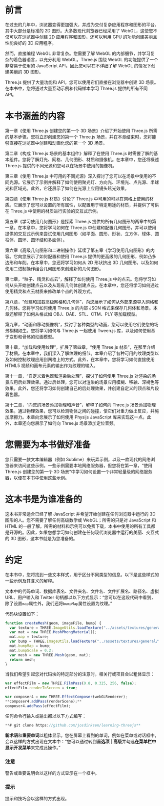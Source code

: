 # 前言

在过去的几年中，浏览器变得更加强大，并成为交付复杂应用程序和图形的平台。其中大部分是标准的 2D 图形。大多数现代浏览器已经采用了 WebGL，这使您不仅可以在浏览器中创建 2D 应用程序和图形，还可以利用 GPU 的功能创建美丽且性能良好的 3D 应用程序。

然而，直接编程 WebGL 非常复杂。您需要了解 WebGL 的内部细节，并学习复杂的着色器语言，以充分利用 WebGL。Three.js 围绕 WebGL 的功能提供了一个非常易于使用的 JavaScript API，因此您可以在不详细了解 WebGL 的情况下创建美丽的 3D 图形。

Three.js 提供了大量功能和 API，您可以使用它们直接在浏览器中创建 3D 场景。在本书中，您将通过大量互动示例和代码样本学习 Three.js 提供的所有不同 API。

# 本书涵盖的内容

第一章《使用 Three.js 创建您的第一个 3D 场景》介绍了开始使用 Three.js 所需的基本步骤。您将立即创建您的第一个 Three.js 场景，并在本章结束时，您将能够直接在浏览器中创建和动画化您的第一个 3D 场景。

第二章《构成 Three.js 场景的基本组件》解释了在使用 Three.js 时需要了解的基本组件。您将了解灯光、网格、几何图形、材质和摄像机。在本章中，您还将概述 Three.js 提供的不同光源和您可以在场景中使用的摄像机。

第三章《使用 Three.js 中可用的不同光源》深入探讨了您可以在场景中使用的不同光源。它展示了示例并解释了如何使用聚光灯、方向光、环境光、点光源、半球光和区域光。此外，它还展示了如何在光源上应用镜头眩光效果。

第四章《使用 Three.js 材质》讨论了 Three.js 中可用的可以在网格上使用的材质。它展示了您可以设置的所有属性，以配置用于特定用途的材质，并提供了可供在 Three.js 中使用的材质进行实验的交互式示例。

第五章《学习使用几何图形》是探索 Three.js 提供的所有几何图形的两章中的第一章。在本章中，您将学习如何在 Three.js 中创建和配置几何图形，并可以使用提供的交互式示例来尝试使用几何图形（如平面、圆形、形状、立方体、球体、圆柱体、圆环、圆环结和多面体）。

第六章《高级几何图形和二进制操作》延续了第五章《学习使用几何图形》的内容。它向您展示了如何配置和使用 Three.js 提供的更高级的几何图形，例如凸多边形和车削。在本章中，您还将学习如何从 2D 形状挤出 3D 几何图形，以及如何使用二进制操作组合几何图形来创建新的几何图形。

第七章，“粒子、精灵和点云”，解释了如何使用 Three.js 中的点云。您将学习如何从头开始创建点云以及从现有几何体创建点云。在本章中，您还将学习如何通过使用精灵和点云材质来修改单个点的外观方式。

第八章，“创建和加载高级网格和几何体”，向您展示了如何从外部来源导入网格和几何体。您将学习如何使用 Three.js 的内部 JSON 格式来保存几何体和场景。本章还解释了如何从格式如 OBJ、DAE、STL、CTM、PLY 等加载模型。

第九章，“动画和移动摄像机”，探讨了各种类型的动画，您可以使用它们使您的场景栩栩如生。您将学习如何与 Three.js 一起使用 Tween.js 库，以及如何使用基于变形和骨骼的动画模型。

第十章，“加载和使用纹理”，扩展了第四章，“使用 Three.js 材质”，在那里介绍了材质。在本章中，我们深入了解纹理的细节。本章介绍了各种可用的纹理类型以及如何控制纹理应用到网格上的方式。此外，在本章中，您将学习如何直接使用 HTML5 视频和画布元素的输出作为纹理的输入。

第十一章，“自定义着色器和渲染后处理”，探讨了如何使用 Three.js 对渲染的场景应用后处理效果。通过后处理，您可以对渲染的场景应用模糊、移轴、深褐色等效果。此外，您还将学习如何创建自己的后处理效果，并创建自定义的顶点和片段着色器。

第十二章，“向您的场景添加物理和声音”，解释了如何向 Three.js 场景添加物理效果。通过物理效果，您可以检测物体之间的碰撞，使它们对重力做出反应，并施加摩擦力。本章向您展示了如何使用 Physijs JavaScript 库来实现这一点。此外，本章还向您展示了如何向 Three.js 场景添加定位音频。

# 您需要为本书做好准备

您只需要一款文本编辑器（例如 Sublime）来玩弄示例，以及一款现代的网络浏览器来访问这些示例。一些示例需要本地网络服务器，但您将在第一章，“使用 Three.js 创建您的第一个 3D 场景”中学习如何设置一个非常轻量级的网络服务器，以便在本书中使用这些示例。

# 这本书是为谁准备的

这本书非常适合已经了解 JavaScript 并希望开始创建在任何浏览器中运行的 3D 图形的人。您不需要了解任何高级数学或 WebGL；所需的只是对 JavaScript 和 HTML 的一般了解。所需的材料和示例可以免费下载，本书中使用的所有工具都是开源的。因此，如果您想学习如何创建在任何现代浏览器中运行的美丽、交互式的 3D 图形，这本书就是为您准备的。

# 约定

在本书中，您将找到一些文本样式，用于区分不同类型的信息。以下是这些样式的一些示例及其含义的解释。

文本中的代码单词、数据库表名、文件夹名、文件名、文件扩展名、路径名、虚拟 URL、用户输入和 Twitter 句柄都以以下方式显示：“您可以在这段代码中看到，除了设置`map`属性外，我们还将`bumpMap`属性设置为纹理。”

代码块设置如下：

```js
function createMesh(geom, imageFile, bump) {
  var texture = THREE.ImageUtils.loadTexture("../assets/textures/general/" + imageFile)
  var mat = new THREE.MeshPhongMaterial();
  mat.map = texture;
  var bump = THREE.ImageUtils.loadTexture("../assets/textures/general/" + bump)
  mat.bumpMap = bump;
  mat.bumpScale = 0.2;
  var mesh = new THREE.Mesh(geom, mat);
  return mesh;
}
```

当我们希望引起您对代码块的特定部分的注意时，相关行或项目会以粗体显示：

```js
var effectFilm = new THREE.FilmPass(0.8, 0.325, 256, false);
effectFilm.renderToScreen = true;

var composer4 = new THREE.EffectComposer(webGLRenderer);
**composer4.addPass(renderScene);**
composer4.addPass(effectFilm);
```

任何命令行输入或输出都以以下方式编写：

```js
**# git clone https://github.com/josdirksen/learning-threejs**

```

**新术语**和**重要单词**以粗体显示。您在屏幕上看到的单词，例如在菜单或对话框中，会以这样的方式出现在文本中：“您可以通过转到**首选项** | **高级**并勾选**在菜单栏中显示开发菜单**来完成此操作。”

### 注意

警告或重要说明会以这样的方式显示在一个框中。

### 提示

提示和技巧会以这样的方式出现。
